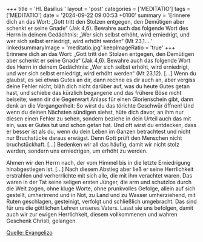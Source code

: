 +++
title = 'Hl. Basilius  '
layout = 'post'
categories = ['MEDITATIO']
tags = ['MEDITATIO']
date = '2024-09-22 09:00:53 +0100'
summary = 'Erinnere dich an das Wort: „Gott tritt den Stolzen entgegen, den Demütigen aber schenkt er seine Gnade“ (Jak 4,6). Bewahre auch das folgende Wort des Herrn in deinem Gedächtnis: „Wer sich selbst erhöht, wird erniedrigt, und wer sich selbst erniedrigt, wird erhöht werden“ (Mt 23,1....'
linkedsummaryImage = 'meditatio.jpg'
keepImageRatio = 'true'
+++
Erinnere dich an das Wort: „Gott tritt den Stolzen entgegen, den Demütigen aber schenkt er seine Gnade“ (Jak 4,6). Bewahre auch das folgende Wort des Herrn in deinem Gedächtnis: „Wer sich selbst erhöht, wird erniedrigt, und wer sich selbst erniedrigt, wird erhöht werden“ (Mt 23,12).<!--more--> […] Wenn du glaubst, es sei etwas Gutes an dir, dann rechne es dir auch an, aber vergiss deine Fehler nicht; bläh dich nicht darüber auf, was du heute Gutes getan hast, und schiebe das kürzlich begangene und das frühere Böse nicht beiseite; wenn dir die Gegenwart Anlass für einen Glorienschein gibt, dann denk an die Vergangenheit: So wirst du das törichte Geschwür öffnen! Und wenn du deinen Nächsten sündigen siehst, hüte dich davor, an ihm nur diesen einen Fehler zu sehen, sondern beziehe in dein Urteil auch das mit ein, was er Gutes tut und schon getan hat. Und oft wirst du entdecken, dass er besser ist als du, wenn du dein Leben im Ganzen betrachtest und nicht nur Bruchstücke daraus erwägst. Denn Gott prüft den Menschen nicht bruchstückhaft. […] Bedenken wir all das häufig, damit wir nicht stolz werden, sondern uns erniedrigen, um erhöht zu werden.

Ahmen wir den Herrn nach, der vom Himmel bis in die letzte Erniedrigung hinabgestiegen ist. […] Nach diesem Abstieg aber ließ er seine Herrlichkeit erstrahlen und verherrlichte mit sich alle, die mit ihm verachtet waren. Das waren in der Tat seine seligen ersten Jünger, die arm und schutzlos durch die Welt zogen, ohne kluge Worte, ohne prunkvolles Gefolge, allein auf sich gestellt, umherirrend und in Not, zu Land und zu Wasser umherziehend, mit Ruten geschlagen, gesteinigt, verfolgt und schließlich umgebracht. Das sind für uns die göttlichen Lehren unseres Vaters. Lasst sie uns befolgen, damit auch wir zur ewigen Herrlichkeit, diesem vollkommenen und wahren Geschenk Christi, gelangen.
 


[Quelle: Evangelizo](https://evangeliumtagfuertag.org/DE/gospel)
